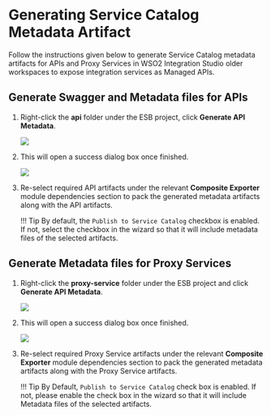 # Generating Service Catalog Metadata Artifact

Follow the instructions given below to generate Service Catalog metadata artifacts for APIs and Proxy Services in WSO2 Integration Studio older workspaces to expose integration services as Managed APIs.

## Generate Swagger and Metadata files for APIs

1. Right-click the **api** folder under the ESB project, click **Generate API Metadata**.

    <img src="{{base_path}}/assets/img/integrate/create_artifacts/generate_metadata/api-metadata.png">

2. This will open a success dialog box once finished.

    <img src="{{base_path}}/assets/img/integrate/create_artifacts/generate_metadata/api-success.png">

3. Re-select required API artifacts under the relevant **Composite Exporter** module dependencies section to pack the generated metadata artifacts along with the API artifacts.

    !!! Tip
        By default, the `Publish to Service Catalog` checkbox is enabled. If not, select the checkbox in the wizard so that it will include metadata files of the selected artifacts.

## Generate Metadata files for Proxy Services

1. Right-click the **proxy-service** folder under the ESB project and click **Generate API Metadata**.

    <img src="{{base_path}}/assets/img/integrate/create_artifacts/generate_metadata/proxy-metadata.png">

2. This will open a success dialog box once finished.

    <img src="{{base_path}}/assets/img/integrate/create_artifacts/generate_metadata/proxy-success.png">

3. Re-select required Proxy Service artifacts under the relevant **Composite Exporter** module dependencies section to pack the generated metadata artifacts along with the Proxy Service artifacts.

    !!! Tip
        By Default, `Publish to Service Catalog` check box is enabled. If not, please enable the check box in the wizard so that it will include Metadata files of the selected artifacts. 

